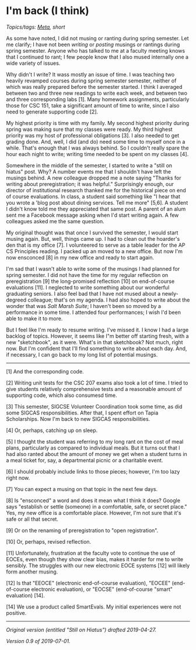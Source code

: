I'm back (I think)
==================

*Topics/tags: [Meta](index-meta), short*

As some have noted, I did not musing or ranting during spring semester.
Let me clarify; I have not been *writing* or *posting* musings or
rantings during spring semester.  Anyone who has talked to me at a
faculty meeting knows that I continued to rant; I few people know that
I also mused internally one a wide variety of issues.

Why didn't I write?  It wass mostly an issue of time.  I was teaching
two heavily revamped courses during spring semester semester, neither
of which was really prepared before the semester started.  I think
I averaged between two and three new readings to write each week, and
between two and three corresponding labs [1].  Many homework assignments,
particularly those for CSC 151, take a significant amount of time to
write, since I also need to generate supporting code [2].

My highest priority is time with my family.  My second highest priority
during spring was making sure that my classes were ready.  My third
highest priority was my host of professional obligations [3].  I also
needed to get grading done.  And, well, I did (and do) need some time
to myself once in a while.  That's enough that I was always behind.
So I couldn't really spare the hour each night to write; writing time
needed to be spent on my classes [4].

Somewhere in the middle of the semester, I started to write a "still on
hiatus" post.  Why?  A number events me that I shouldn't have left the
musings behind.  A new colleague dropped me a note saying "Thanks for
writing about preregistration; it was helpful."  Surprisingly enough, our
director of institutional research thanked me for the historical piece
on end of course evaluations.  In class, a student said something like
"I hear that you wrote a 'blog post about dining services.  Tell me more"
[5,6].  A student I didn't know told me they appreciated that same post.
A parent of an alum sent me a Facebook message asking when I'd start
writing again.  A few colleagues asked me the same question.

My original thought was that once I survived the semester, I would start
musing again.  But, well, things came up.  I had to clean out the hoarder's
den that is my office [7].  I volunteered to serve as a table leader for the
AP CS Principles reading.  I packed up an moved to a new office.  But
now I'm now ensconced [8] in my new office and ready to start again.

I'm sad that I wasn't able to write some of the musings I had planned for
spring semester.  I did not have the time for my regular reflection on
preregistration [9] the long-promised reflection [10] on end-of-course
evaluations [11].  I neglected to write something about our wonderful
graduating seniors.  I also feel bad that I have not mused about
a newly-degreed colleague; that's on my agenda.  I had also hoped to
write about the wonder that was _Salt Marsh Suite_; I haven't been so
moved by a performance in some time.  I attended four performances;
I wish I'd been able to make it to more.

But I feel like I'm ready to resume writing.  I've missed it.  I know I
had a large backlog of topics.  However, it seems like I"m better off
starting fresh, with a new "sketchbook", as it were.  What's in that
sketchbook?  Not much, right now.  But I'm confident that I'll find
something to write about each day.  And, if necessary, I can go back
to my long list of potential musings.

---

[1] And the corresponding code.

[2] Writing unit tests for the CSC 207 exams also took a lot of
time. I tried to give students relatively comprehensive tests and
a reasonable amount of supporting code, which also consumesd time.

[3] This semester, SIGCSE Volunteer Coordination took some time, as
did some SIGCAS responsibilities.  After that, I spent effort on Tapia
Scholarships.  Now I'm back to new SIGCAS responsibilities.

[4] Or, perhaps, catching up on sleep.

[5] I thought the student was referring to my long rant on the cost
of meal plans, particularly as compared to individual meals.  But it
turns out that I had also ranted about the amount of money we get when
a student turns in a meal ticket for, say, a departmental picnic or
a charitable event.

[6] I should probably include links to those pieces; however, I'm too
lazy right now.

[7] You can expect a musing on that topic in the next few days.

[8] Is "ensconced" a word and does it mean what I think it does?
Google says "establish or settle (someone) in a comfortable, safe, or
secret place."  Yes, my new office is a comfortable place.  However,
I'm not sure that it's safe or all that secret.

[9] Or on the renaming of preregistration to "open registration".

[10] Or, perhaps, revised reflection.

[11] Unfortunately, frustration at the faculty vote to continue the use
of EOCEs, even though they show clear bias, makes it harder for me to 
write sensibly.  The struggles with our new electronic EOCE systems [12]
will likely form another musing.

[12] Is that "EEOCE" (electronic end-of-course evaluation),
"EOCEE" (end-of-course electronic evaluation), or "EOCSE" (end-of-course
"smart" evaluation) [14].

[14] We use a product called SmartEvals.  My initial experiences were not
positive.

---

*Original version (entitled "Still on Hiatus") drafted 2019-04-27.*

*Version 0.9 of 2019-07-01.*
